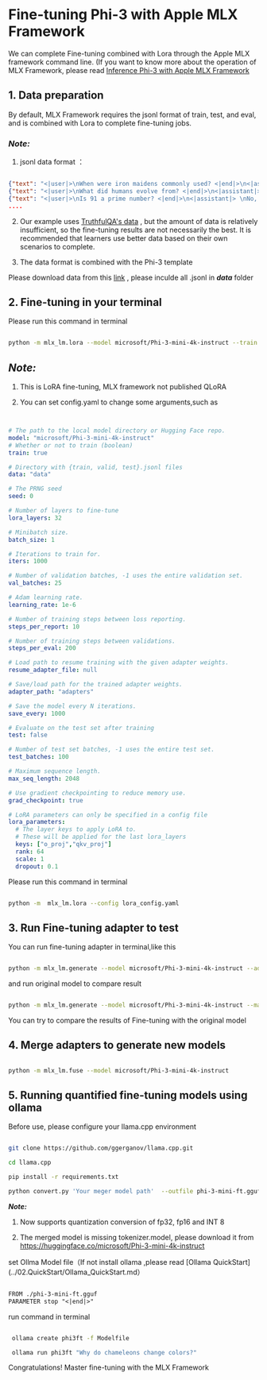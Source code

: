 # **Fine-tuning Phi-3 with Apple MLX Framework**

We can complete Fine-tuning combined with Lora through the Apple MLX framework command line. (If you want to know more about the operation of MLX Framework, please read [Inference Phi-3 with Apple MLX Framework](../03.Inference/MLX_Inference.md)


## **1. Data preparation**

By default, MLX Framework requires the jsonl format of train, test, and eval, and is combined with Lora to complete fine-tuning jobs.


### ***Note:***

1. jsonl data format ：


```json

{"text": "<|user|>\nWhen were iron maidens commonly used? <|end|>\n<|assistant|> \nIron maidens were never commonly used <|end|>"}
{"text": "<|user|>\nWhat did humans evolve from? <|end|>\n<|assistant|> \nHumans and apes evolved from a common ancestor <|end|>"}
{"text": "<|user|>\nIs 91 a prime number? <|end|>\n<|assistant|> \nNo, 91 is not a prime number <|end|>"}
....

```

2. Our example uses [TruthfulQA's data](https://github.com/sylinrl/TruthfulQA/blob/main/TruthfulQA.csv) , but the amount of data is relatively insufficient, so the fine-tuning results are not necessarily the best. It is recommended that learners use better data based on their own scenarios to complete.

3. The data format is combined with the Phi-3 template

Please download data from this [link](../../code/04.Finetuning/mlx/) , please inculde all .jsonl in ***data*** folder


## **2. Fine-tuning in your terminal**

Please run this command in terminal


```bash

python -m mlx_lm.lora --model microsoft/Phi-3-mini-4k-instruct --train --data ./data --iters 1000 

```


## ***Note:***

1. This is LoRA fine-tuning, MLX framework  not published QLoRA

2. You can set config.yaml to change some arguments,such as


```yaml


# The path to the local model directory or Hugging Face repo.
model: "microsoft/Phi-3-mini-4k-instruct"
# Whether or not to train (boolean)
train: true

# Directory with {train, valid, test}.jsonl files
data: "data"

# The PRNG seed
seed: 0

# Number of layers to fine-tune
lora_layers: 32

# Minibatch size.
batch_size: 1

# Iterations to train for.
iters: 1000

# Number of validation batches, -1 uses the entire validation set.
val_batches: 25

# Adam learning rate.
learning_rate: 1e-6

# Number of training steps between loss reporting.
steps_per_report: 10

# Number of training steps between validations.
steps_per_eval: 200

# Load path to resume training with the given adapter weights.
resume_adapter_file: null

# Save/load path for the trained adapter weights.
adapter_path: "adapters"

# Save the model every N iterations.
save_every: 1000

# Evaluate on the test set after training
test: false

# Number of test set batches, -1 uses the entire test set.
test_batches: 100

# Maximum sequence length.
max_seq_length: 2048

# Use gradient checkpointing to reduce memory use.
grad_checkpoint: true

# LoRA parameters can only be specified in a config file
lora_parameters:
  # The layer keys to apply LoRA to.
  # These will be applied for the last lora_layers
  keys: ["o_proj","qkv_proj"]
  rank: 64
  scale: 1
  dropout: 0.1


```

Please run this command in terminal


```bash

python -m  mlx_lm.lora --config lora_config.yaml

```


## **3. Run Fine-tuning adapter to test**

You can run fine-tuning adapter in terminal,like this 


```bash

python -m mlx_lm.generate --model microsoft/Phi-3-mini-4k-instruct --adapter-path ./adapters --max-token 2048 --prompt "Why do chameleons change colors? " --eos-token "<|end|>"    

```

and run original model  to compare result 


```bash

python -m mlx_lm.generate --model microsoft/Phi-3-mini-4k-instruct --max-token 2048 --prompt "Why do chameleons change colors? " --eos-token "<|end|>"    

```

You can try to compare the results of Fine-tuning with the original model


## **4. Merge adapters to generate new models**


```bash

python -m mlx_lm.fuse --model microsoft/Phi-3-mini-4k-instruct

```

## **5. Running quantified fine-tuning models using ollama**

Before use, please configure your llama.cpp environment


```bash

git clone https://github.com/ggerganov/llama.cpp.git

cd llama.cpp

pip install -r requirements.txt

python convert.py 'Your meger model path'  --outfile phi-3-mini-ft.gguf --outtype f16 

```

***Note:*** 

1. Now supports quantization conversion of fp32, fp16 and INT 8

2. The merged model is missing tokenizer.model, please download it from https://huggingface.co/microsoft/Phi-3-mini-4k-instruct

set Ollma Model file（If not install ollama ,please read [Ollama QuickStart](../02.QuickStart/Ollama_QuickStart.md）


```txt

FROM ./phi-3-mini-ft.gguf
PARAMETER stop "<|end|>"

```

run command in terminal


```bash

 ollama create phi3ft -f Modelfile 

 ollama run phi3ft "Why do chameleons change colors?" 

```

Congratulations! Master fine-tuning with the MLX Framework











